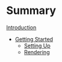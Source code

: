 # Summary

[Introduction](0_introduction.md)

- [Getting Started](1_getting_started/0_intro.md)
  - [Setting Up](1_getting_started/1_setting_up.md)
  - [Rendering](1_getting_started/2_rendering.md)
